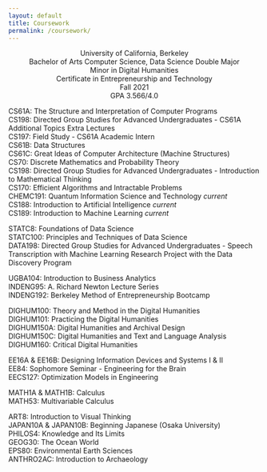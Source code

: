 ```yaml
---
layout: default
title: Coursework
permalink: /coursework/
---
```


<p style="text-align: center;">University of California, Berkeley<br>
Bachelor of Arts Computer Science, Data Science Double Major<br>
Minor in Digital Humanities<br>
Certificate in Entrepreneurship and Technology<br>
Fall 2021<br>
GPA 3.566/4.0</p>

<!---
<i class="notice">current</i>  
<i class="notice" style="background-color: cyan">upcoming</i>
-->

CS61A: The Structure and Interpretation of Computer Programs  
CS198: Directed Group Studies for Advanced Undergraduates - CS61A Additional Topics Extra Lectures  
CS197: Field Study - CS61A Academic Intern  
CS61B: Data Structures  
CS61C: Great Ideas of Computer Architecture (Machine Structures)  
CS70: Discrete Mathematics and Probability Theory  
CS198: Directed Group Studies for Advanced Undergraduates - Introduction to Mathematical Thinking  
CS170: Efficient Algorithms and Intractable Problems  
CHEMC191: Quantum Information Science and Technology <i class="notice">current</i>  
CS188: Introduction to Artificial Intelligence <i class="notice">current</i>  
CS189: Introduction to Machine Learning <i class="notice">current</i>  

STATC8: Foundations of Data Science  
STATC100: Principles and Techniques of Data Science  
DATA198: Directed Group Studies for Advanced Undergraduates - Speech Transcription with Machine Learning Research Project with the Data Discovery Program  

UGBA104: Introduction to Business Analytics  
INDENG95: A. Richard Newton Lecture Series  
INDENG192: Berkeley Method of Entrepreneurship Bootcamp  

DIGHUM100: Theory and Method in the Digital Humanities  
DIGHUM101: Practicing the Digital Humanities  
DIGHUM150A: Digital Humanities and Archival Design  
DIGHUM150C: Digital Humanities and Text and Language Analysis  
DIGHUM160: Critical Digital Humanities  

EE16A & EE16B: Designing Information Devices and Systems I & II  
EE84: Sophomore Seminar - Engineering for the Brain  
EECS127: Optimization Models in Engineering  

MATH1A & MATH1B: Calculus  
MATH53: Multivariable Calculus  

ART8: Introduction to Visual Thinking  
JAPAN10A & JAPAN10B: Beginning Japanese (Osaka University)  
PHILOS4: Knowledge and Its Limits  
GEOG30: The Ocean World  
EPS80: Environmental Earth Sciences  
ANTHRO2AC: Introduction to Archaeology  
